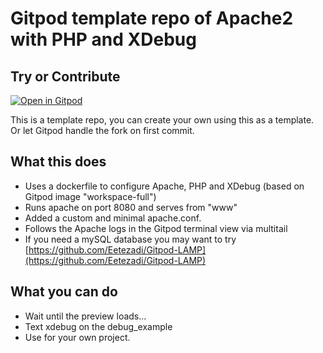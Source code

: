 # Gitpod template repo of Apache2 with PHP and XDebug

## Try or Contribute

[![Open in Gitpod](https://gitpod.io/button/open-in-gitpod.svg)](https://gitpod.io#https://github.com/Eetezadi/Gitpod-Apache-PHP-Xdebug)

This is a template repo, you can create your own using this as a template. Or let Gitpod handle the fork on first commit.

## What this does

* Uses a dockerfile to configure Apache, PHP and XDebug (based on Gitpod image "workspace-full")
* Runs apache on port 8080 and serves from "www"
* Added a custom and minimal apache.conf. 
* Follows the Apache logs in the Gitpod terminal view via multitail
* If you need a mySQL database you may want to try [https://github.com/Eetezadi/Gitpod-LAMP](https://github.com/Eetezadi/Gitpod-LAMP)

## What you can do
* Wait until the preview loads...
* Text xdebug on the debug_example
* Use for your own project.
